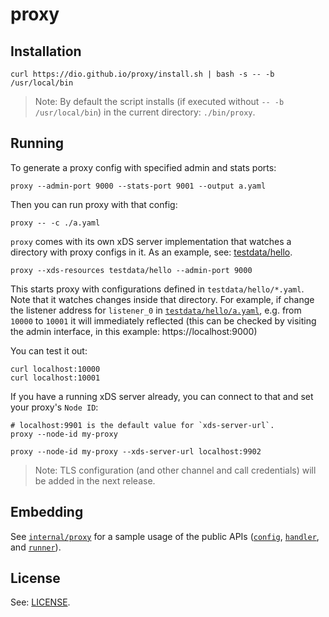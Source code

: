 # proxy

## Installation

```console
curl https://dio.github.io/proxy/install.sh | bash -s -- -b /usr/local/bin
```

> Note: By default the script installs (if executed without `-- -b /usr/local/bin`) in the current
> directory: `./bin/proxy`.

## Running

To generate a proxy config with specified admin and stats ports:

```console
proxy --admin-port 9000 --stats-port 9001 --output a.yaml
```

Then you can run proxy with that config:

```console
proxy -- -c ./a.yaml
```

`proxy` comes with its own xDS server implementation that watches a directory with proxy configs in
it. As an example, see: [testdata/hello](./testdata/hello/).

```console
proxy --xds-resources testdata/hello --admin-port 9000
```

This starts proxy with configurations defined in `testdata/hello/*.yaml`. Note that it watches
changes inside that directory. For example, if change the listener address for `listener_0` in
[`testdata/hello/a.yaml`](./testdata/hello/a.yaml), e.g. from `10000` to `10001` it will immediately
reflected (this can be checked by visiting the admin interface, in this example:
https://localhost:9000)

You can test it out:

```console
curl localhost:10000
curl localhost:10001
```

If you have a running xDS server already, you can connect to that and set your proxy's `Node ID`:

```console
# localhost:9901 is the default value for `xds-server-url`.
proxy --node-id my-proxy
```

```console
proxy --node-id my-proxy --xds-server-url localhost:9902
```

> Note: TLS configuration (and other channel and call credentials) will be added in the next release.


## Embedding

See [`internal/proxy`](./internal/proxy/) for a sample usage of the public APIs
([`config`](./config/), [`handler`](./handler/), and [`runner`](./runner/)).


## License

See: [LICENSE](./LICENSE).
